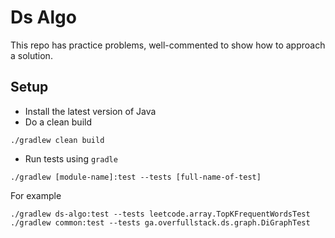 # Ds Algo

This repo has practice problems, well-commented to show how to approach a solution.

## Setup

- Install the latest version of Java
- Do a clean build

```shell
./gradlew clean build
```

- Run tests using `gradle`

```shell
./gradlew [module-name]:test --tests [full-name-of-test]
```

For example

```shell
./gradlew ds-algo:test --tests leetcode.array.TopKFrequentWordsTest
./gradlew common:test --tests ga.overfullstack.ds.graph.DiGraphTest
```
